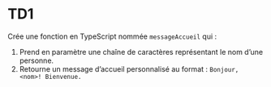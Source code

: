# TD1

Crée une fonction en TypeScript nommée `messageAccueil` qui :

1. Prend en paramètre une chaîne de caractères représentant le nom d’une personne.
2. Retourne un message d’accueil personnalisé au format : `Bonjour, <nom>! Bienvenue.`

